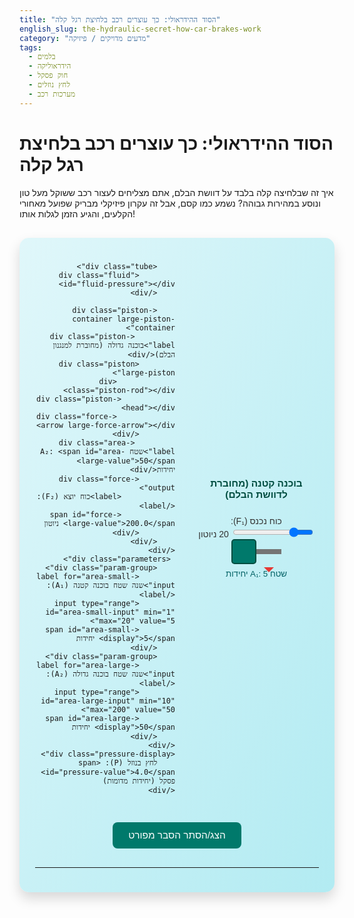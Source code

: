 ```yaml
---
title: "הסוד ההידראולי: כך עוצרים רכב בלחיצת רגל קלה"
english_slug: the-hydraulic-secret-how-car-brakes-work
category: "מדעים מדויקים / פיזיקה"
tags:
  - בלמים
  - הידראוליקה
  - חוק פסקל
  - לחץ נוזלים
  - מערכות רכב
---
```

# הסוד ההידראולי: כך עוצרים רכב בלחיצת רגל קלה

איך זה שבלחיצה קלה בלבד על דוושת הבלם, אתם מצליחים לעצור רכב ששוקל מעל טון ונוסע במהירות גבוהה? נשמע כמו קסם, אבל זה עקרון פיזיקלי מבריק שפועל מאחורי הקלעים, והגיע הזמן לגלות אותו!

<div id="hydraulic-app">
    <div class="app-container">
        <div class="piston-container small-piston-container">
            <div class="piston-label">בוכנה קטנה (מחוברת לדוושת הבלם)</div>
             <div class="force-input">
                <label for="force-small-input">כוח נכנס (F₁):</label>
                <input type="range" id="force-small-input" min="0" max="100" value="20">
                <span id="force-small-value">20</span> ניוטון
            </div>
            <div class="piston small-piston">
                <div class="piston-rod"></div>
                <div class="piston-head"></div>
                <div class="force-arrow small-force-arrow"></div>
            </div>
             <div class="area-label">שטח A₁: <span id="area-small-value">5</span> יחידות</div>
        </div>

        <div class="tube">
            <div class="fluid" id="fluid-pressure"></div>
        </div>

        <div class="piston-container large-piston-container">
             <div class="piston-label">בוכנה גדולה (מחוברת למנגנון הבלם)</div>
            <div class="piston large-piston">
                 <div class="piston-rod"></div>
                <div class="piston-head"></div>
                 <div class="force-arrow large-force-arrow"></div>
            </div>
             <div class="area-label">שטח A₂: <span id="area-large-value">50</span> יחידות</div>
            <div class="force-output">
                <label>כוח יוצא (F₂):</label>
                <span id="force-large-value">200.0</span> ניוטון
            </div>
        </div>
    </div>
     <div class="parameters">
        <div class="param-group">
            <label for="area-small-input">שנה שטח בוכנה קטנה (A₁):</label>
            <input type="range" id="area-small-input" min="1" max="20" value="5">
            <span id="area-small-display">5</span> יחידות
        </div>
        <div class="param-group">
            <label for="area-large-input">שנה שטח בוכנה גדולה (A₂):</label>
            <input type="range" id="area-large-input" min="10" max="200" value="50">
            <span id="area-large-display">50</span> יחידות
        </div>
    </div>
    <div class="pressure-display">
        לחץ בנוזל (P): <span id="pressure-value">4.0</span> פסקל (יחידות מדומות)
    </div>
</div>

<style>
#hydraulic-app {
    font-family: 'Arial', sans-serif;
    direction: rtl;
    text-align: right;
    margin: 30px auto;
    padding: 25px;
    border: none; /* Remove default border */
    border-radius: 15px; /* More rounded corners */
    background: linear-gradient(to bottom right, #e0f7fa, #b2ebf2); /* Soft background gradient */
    max-width: 900px; /* Wider container */
    box-shadow: 0 10px 20px rgba(0, 0, 0, 0.15); /* Add depth */
    position: relative;
    overflow: hidden; /* Clip fluid animation */
}

.app-container {
    display: flex;
    align-items: center;
    justify-content: space-between; /* Distribute space */
    margin-bottom: 30px;
    gap: 30px; /* Increase gap */
    position: relative; /* For positioning elements */
    z-index: 1; /* Ensure elements are above background */
}

.piston-container {
    display: flex;
    flex-direction: column;
    align-items: center;
    width: 200px; /* Fixed width for better control */
    flex-shrink: 0;
}

.piston-label {
    font-weight: bold;
    margin-bottom: 15px; /* More space */
    text-align: center;
    color: #004d40; /* Dark teal color */
    font-size: 1.1em;
}

.piston {
    display: flex;
    align-items: center;
    position: relative; /* For force arrow positioning */
    transform: translateX(0px); /* Base transform for animation */
    transition: transform 0.3s ease-out; /* Smooth piston movement */
    will-change: transform; /* Hint for performance */
}

.small-piston {
     flex-direction: row; /* Rod points right */
}

.large-piston {
     flex-direction: row-reverse; /* Rod points left */
}

.piston-head {
    background-color: #00796b; /* Teal color */
    border: 2px solid #004d40;
    box-sizing: border-box;
    border-radius: 5px; /* Slightly rounded head */
    transition: width 0.3s ease-out, height 0.3s ease-out; /* Smooth size transition */
    will-change: width, height;
}

.small-piston .piston-head {
    width: 40px; /* Base size */
    height: 40px; /* Base size */
}

.large-piston .piston-head {
     width: 80px; /* Base size */
    height: 80px; /* Base size */
}

.piston-rod {
    background-color: #757575; /* Grey */
    width: 40px; /* Length of the rod */
    transition: height 0.3s ease-out; /* Smooth thickness transition */
    will-change: height;
}

.small-piston .piston-rod {
     height: 8px; /* Base thickness */
}
.large-piston .piston-rod {
    height: 12px; /* Base thickness */
}


.force-arrow {
    position: absolute;
    background-color: #e53935; /* Red */
    width: 8px; /* Thickness */
    bottom: -20px; /* Position below piston */
    left: 50%; /* Center horizontally */
    transform: translateX(-50%);
     transition: height 0.3s ease-out, background-color 0.3s ease-out; /* Smooth transition */
     will-change: height, background-color;
     border-radius: 2px;
}

.small-force-arrow {
     transform: translate(-50%, 100%); /* Position below head */
     left: calc(50% + 20px); /* Adjust to be below the head center */
     bottom: auto;
     top: calc(100% + 5px);
}

.large-force-arrow {
    transform: translate(-50%, 100%); /* Position below head */
     left: calc(50% - 20px); /* Adjust to be below the head center */
     bottom: auto;
     top: calc(100% + 5px);
}


/* Arrowhead using pseudo-elements - More complex with height, skip for now or use simple visuals */
/* Example for small arrow: */
.small-force-arrow::after {
    content: '';
    position: absolute;
    bottom: -8px; /* Position below the main arrow rect */
    left: 50%;
    transform: translateX(-50%);
    width: 0;
    height: 0;
    border-left: 8px solid transparent;
    border-right: 8px solid transparent;
    border-top: 8px solid #e53935; /* Color of the arrow */
}

.large-force-arrow::after {
    content: '';
    position: absolute;
    bottom: -8px; /* Position below the main arrow rect */
    left: 50%;
    transform: translateX(-50%);
    width: 0;
    height: 0;
    border-left: 8px solid transparent;
    border-right: 8px solid transparent;
    border-top: 8px solid #e53935; /* Color of the arrow */
}


.area-label {
    font-size: 0.95em;
    margin-top: 8px; /* More space */
    text-align: center;
    color: #006064; /* Cyan */
}

.force-input, .force-output {
    margin-top: 10px;
    text-align: center;
    font-size: 1em;
    color: #333;
}

.tube {
    width: 250px; /* Length of the tube */
    height: 50px; /* Base height */
    background-color: #b2ebf2; /* Light fluid background */
    position: relative;
    overflow: hidden;
     border: 2px solid #00bcd4; /* Cyan border */
     border-radius: 10px; /* Rounded tube */
     box-sizing: border-box;
      display: flex;
      align-items: center;
      justify-content: center;
      flex-grow: 1; /* Allow tube to grow */
      transition: height 0.3s ease-out; /* Smooth height transition */
}

.fluid {
    width: 100%;
    height: 100%;
    background: linear-gradient(to right, #b2ebf2, #4fb3bf); /* Fluid gradient */
     transition: background 0.5s ease-out, transform 0.3s ease-out; /* Smooth background transition */
     will-change: background, transform;
     transform: scaleX(1); /* Base scale for pressure effect */
     transform-origin: center;
}

/* Optional: Add a subtle animation for pressure */
@keyframes fluidPulse {
    0% { transform: scaleX(1); opacity: 1; }
    50% { transform: scaleX(1.02); opacity: 0.9; }
    100% { transform: scaleX(1); opacity: 1; }
}

.fluid.pressurized {
    background: linear-gradient(to right, #4fb3bf, #00838f); /* More intense gradient */
     animation: fluidPulse 1s infinite alternate ease-in-out; /* Apply pulse animation */
}

.parameters {
    text-align: center;
    margin-top: 25px; /* More space */
    padding-top: 20px;
    border-top: 1px dashed #b0bec5; /* Dashed separator */
    display: flex;
    justify-content: center;
    gap: 30px; /* Gap between parameter groups */
    flex-wrap: wrap; /* Allow wrapping on small screens */
}

.param-group {
    display: flex;
    flex-direction: column;
    align-items: center;
}

.parameters label {
    display: block; /* Display on separate line */
    margin-bottom: 8px;
    font-weight: normal;
    color: #333;
    font-size: 1em;
}

.parameters input[type="range"] {
    width: 180px; /* Wider sliders */
    margin: 0 auto 5px auto; /* Center slider */
    vertical-align: middle;
    -webkit-appearance: none; /* Remove default styling */
    appearance: none;
    height: 8px;
    background: #00bcd4; /* Cyan track */
    outline: none;
    opacity: 0.7;
    transition: opacity .2s;
    border-radius: 5px;
}

.parameters input[type="range"]:hover {
    opacity: 1;
}

.parameters input[type="range"]::-webkit-slider-thumb {
    -webkit-appearance: none;
    appearance: none;
    width: 20px;
    height: 20px;
    background: #004d40; /* Dark teal thumb */
    cursor: pointer;
    border-radius: 50%; /* Round thumb */
}

.parameters input[type="range"]::-moz-range-thumb {
    width: 20px;
    height: 20px;
    background: #004d40; /* Dark teal thumb */
    cursor: pointer;
    border-radius: 50%; /* Round thumb */
}


.parameters span {
    display: inline-block;
    width: 40px; /* More space for value */
    text-align: center; /* Center value */
    vertical-align: middle;
    font-weight: bold;
    color: #00796b;
}

.pressure-display {
    text-align: center;
    margin-top: 20px;
    font-size: 1.1em;
    font-weight: bold;
    color: #004d40; /* Dark teal */
}

#toggle-explanation {
    display: block;
    margin: 30px auto; /* More space */
    padding: 12px 25px; /* Larger button */
    font-size: 1.1em;
    cursor: pointer;
    border: none;
    background-color: #00796b; /* Teal button */
    color: white;
    border-radius: 8px; /* Rounded corners */
    text-align: center;
    transition: background-color 0.3s ease;
}

#toggle-explanation:hover {
    background-color: #004d40; /* Darker teal on hover */
}

#explanation {
    margin-top: 25px; /* More space */
    padding-top: 25px;
    border-top: 1px dashed #b0bec5; /* Dashed separator */
    display: none; /* Initially hidden */
    color: #333; /* Standard text color */
}

#explanation h2 {
    margin-top: 20px; /* More space */
    margin-bottom: 15px;
    color: #004d40; /* Dark teal */
    font-size: 1.6em;
    border-bottom: 2px solid #00796b; /* Underline heading */
    padding-bottom: 5px;
}
#explanation h3 {
     margin-top: 15px;
     margin-bottom: 10px;
     color: #006064; /* Cyan */
     font-size: 1.3em;
}

#explanation p {
    margin-bottom: 15px; /* More space between paragraphs */
    line-height: 1.7; /* Increased line height */
}

#explanation ul {
    margin-bottom: 15px;
    padding-right: 25px; /* More padding */
}
#explanation li {
    margin-bottom: 8px;
    line-height: 1.6;
}

/* Style the math formula */
#explanation p code {
    font-family: Consolas, Monaco, 'Andale Mono', 'Ubuntu Mono', monospace;
    background-color: #e0f2f7; /* Light blue background */
    padding: 2px 6px;
    border-radius: 4px;
    font-size: 1.1em;
}
</style>

<button id="toggle-explanation">הצג/הסתר הסבר מפורט</button>

<div id="explanation">
    <h2>הסבר מפורט: מערכת הבלמים ההידראולית וחוק פסקל</h2>

    <p>מערכת הבלמים ברכב היא אחד המנגנונים הקריטיים לבטיחות. היא מאפשרת לנו להאט ואף לעצור מסה גדולה שנע במהירות באמצעות לחיצה קלה יחסית על דוושת הבלם. איך קסם כזה מתאפשר? בזכות עקרון פיזיקלי גאוני: הידראוליקה, וליתר דיוק - חוק פסקל.</p>

    <h3>מהי מערכת בלמים הידראולית ולמה היא כה יעילה?</h3>
    <p>מערכת הידראולית משתמשת בנוזל (במקרה של בלמים, שמן בלמים מיוחד) כדי להעביר כוח מנקודה אחת לנקודה אחרת. היתרון המרכזי של מערכת כזו הוא היכולת שלה **להגביר כוח**! לחיצה קטנה על הדוושה מתורגמת לכוח עצירה גדול בהרבה בגלגלים, וכל זאת באופן מדויק, מהיר ואמין. בנוסף, נוזל יכול לעבור בצינורות מפותלים, מה שמאפשר גמישות בעיצוב הרכב.</p>

    <h3>מבנה המערכת הבסיסי (כמו בסימולציה שלנו)</h3>
    <p>בפשטות, המערכת כוללת את הרכיבים הבאים:</p>
    <ul>
        <li>**דוושת הבלם + הבוכנה הראשית (Master Cylinder):** הממשק עם הנהג. לחיצת הדוושה דוחפת בוכנה זו (ה'קטנה' בסימולציה), שמכניסה לחץ לנוזל הבלמים בתוך הצינורות.</li>
        <li>**נוזל הבלמים:** נוזל מיוחד (לרוב על בסיס גליקול או סיליקון) שתפקידו להעביר את הלחץ. הוא חייב להיות **בלתי דחיס** כמעט לחלוטין (במציאות הוא דחיס מעט מאוד, אבל למטרת הבנה נתייחס אליו כבלתי דחיס).</li>
        <li>**הצינורות:** מעבירים את נוזל הבלמים והלחץ מהבוכנה הראשית אל הבוכנות בגלגלים.</li>
        <li>**הבוכנות בגלגלים (Wheel Cylinders/Caliper Pistons):** ממוקמות בכל גלגל. הלחץ המגיע מהצינורות דוחף בוכנות אלו (ה'גדולות' בסימולציה), שמפעילות את מנגנון הבלם (למשל, לוחצות רפידות על דיסק) וגורמות לגלגל להאט או לעצור.</li>
    </ul>

    <h3>עקרון הלחץ בנוזלים סגורים: חוק פסקל הוא המפתח!</h3>
    <p>זהו לב המערכת והסימולציה שלנו. חוק פסקל קובע ש**לחץ המופעל על נוזל הנמצא בכלי סגור מועבר באופן אחיד ובכל הכיוונים בתוך הנוזל, וללא הפסד** (בהנחה שהנוזל אידיאלי ובלתי דחיס).</p>
    <p>מתמטית, לחץ מוגדר ככוח ליחידת שטח: <code>P = F / A</code></p>
    <p>במערכת הבלמים, הכוח <code>F₁</code> שאתם מפעילים על הבוכנה הקטנה בשטח <code>A₁</code> יוצר לחץ <code>P₁ = F₁ / A₁</code> בנוזל הבלמים. לפי חוק פסקל, לחץ זה <code>P₁</code> מועבר באופן אחיד לכל חלקי המערכת, כולל הבוכנות הגדולות בגלגלים. לכן, הלחץ על הבוכנה הגדולה בשטח <code>A₂</code> הוא אותו לחץ: <code>P₂ = P₁</code>.</p>

    <h3>איך יחס השטחים מגביר את הכוח? הפלא ההידראולי!</h3>
    <p>מאחר שהלחץ שווה בשתי הבוכנות <code>P₁ = P₂</code>, נוכל לכתוב:</p>
    <p><code>F₁ / A₁ = F₂ / A₂</code></p>
    <p>מכאן ניתן לבודד את הכוח <code>F₂</code> המופעל על הבוכנה הגדולה:</p>
    <p><code>F₂ = F₁ × (A₂ / A₁)</code></p>
    <p>הנוסחה הזו מראה את הקסם! הכוח המופעל על הבוכנה הגדולה <code>F₂</code> שווה לכוח שאתם מפעילים <code>F₁</code> כפול **יחס השטחים** בין הבוכנה הגדולה לקטנה <code>A₂ / A₁</code>. אם שטח הבוכנה הגדולה גדול פי 10 משטח הבוכנה הקטנה (כמו בהגדרת ברירת המחדל בסימולציה), הרי שכוח העצירה שתקבלו יהיה גדול פי 10 מהכוח שהפעלתם על הדוושה!</p>
     <p>שימו לב גם שבגלל שיחס השטחים קובע את הגברת הכוח, הוא קובע גם את היחס ההפוך בתנועה: הבוכנה הגדולה תזוז למרחק קטן יותר לעומת הבוכנה הקטנה (<code>Δx₂ = Δx₁ × (A₁ / A₂)</code>). כך כוח גדול מופעל על מרחק קצר במנגנון הבלם עצמו.</p>


    <h3>יישומים נוספים של חוק פסקל</h3>
    <p>עקרון הגברת הכוח ההידראולית אינו ייחודי רק למערכות בלמים. הוא משמש גם במגבה הידראולי (ג'ק) להרמת רכבים, במכבשים הידראוליים תעשייתיים לעיצוב חומרים, במערכות היגוי כוח ועוד שלל יישומים בתעשייה וטכנולוגיה.</p>
     <p>**טיפ אחרון:** הסימולציה מאפשרת לכם לשחק עם הכוח שאתם מפעילים ועם גודל הבוכנות. נסו לשנות את שטח הבוכנה הגדולה ולהבין איך זה משפיע דרמטית על כוח העצירה שמקבלים בגלגל! תראו איך ככל שהבוכנה הגדולה יחסית לקטנה - כך ההגברה גדולה יותר.</p>
</div>

<script>
document.addEventListener('DOMContentLoaded', () => {
    const forceSmallInput = document.getElementById('force-small-input');
    const forceSmallValueSpan = document.getElementById('force-small-value');
    const forceLargeValueSpan = document.getElementById('force-large-value');
    const areaSmallValueSpan = document.getElementById('area-small-value');
    const areaLargeValueSpan = document.getElementById('area-large-value');
    const areaSmallInput = document.getElementById('area-small-input');
    const areaLargeInput = document.getElementById('area-large-input');
    const areaSmallDisplay = document.getElementById('area-small-display');
    const areaLargeDisplay = document.getElementById('area-large-display');
    const smallForceArrow = document.querySelector('.small-force-arrow');
    const largeForceArrow = document.querySelector('.large-force-arrow');
    const fluidElement = document.getElementById('fluid-pressure');
    const toggleExplanationButton = document.getElementById('toggle-explanation');
    const explanationDiv = document.getElementById('explanation');
    const smallPiston = document.querySelector('.small-piston');
    const largePiston = document.querySelector('.large-piston');
    const smallPistonHead = document.querySelector('.small-piston .piston-head');
    const largePistonHead = document.querySelector('.large-piston .piston-head');
    const smallPistonRod = document.querySelector('.small-piston .piston-rod');
    const largePistonRod = document.querySelector('.large-piston .piston-rod');
    const tubeElement = document.querySelector('.tube');
    const pressureValueSpan = document.getElementById('pressure-value');


    const maxSmallPistonPush = 40; // Max visual push distance for small piston in pixels
    const maxLargePistonPull = -20; // Max visual pull distance for large piston in pixels (negative for left)

    function updateSimulation() {
        const forceSmall = parseFloat(forceSmallInput.value);
        const areaSmall = parseFloat(areaSmallInput.value);
        const areaLarge = parseFloat(areaLargeInput.value);

        // Update displayed values
        forceSmallValueSpan.textContent = forceSmall;
        areaSmallValueSpan.textContent = areaSmall;
        areaLargeValueSpan.textContent = areaLarge;
        areaSmallDisplay.textContent = areaSmall;
        areaLargeDisplay.textContent = areaLarge;

        // Calculate pressure (P = F/A) - Handle division by zero
        const pressure = areaSmall > 0 ? forceSmall / areaSmall : 0;
        pressureValueSpan.textContent = pressure.toFixed(1);

        // Calculate force on large piston (F = P * A)
        const forceLarge = pressure * areaLarge;
        forceLargeValueSpan.textContent = forceLarge.toFixed(1);

        // --- Animations & Visuals ---

        // 1. Force Arrows Scaling
        // Scale arrow height based on force input and output relative to max possibilities
        const maxPossibleForceSmall = parseFloat(forceSmallInput.max);
         // Estimate max possible F2 based on max F1 and max Area ratio
        const maxPossibleForceLarge = (maxPossibleForceSmall / parseFloat(areaSmallInput.min)) * parseFloat(areaLargeInput.max);

        const smallArrowHeight = (forceSmall / maxPossibleForceSmall) * 60 + 15; // Scale height, add base height
        const largeArrowHeight = (forceLarge / maxPossibleForceLarge) * 120 + 25; // Scale height, add base height

        smallForceArrow.style.height = `${Math.min(smallArrowHeight, 100)}px`; // Cap max height
        largeForceArrow.style.height = `${Math.min(largeArrowHeight, 200)}px`; // Cap max height

        // Change arrow color slightly based on force magnitude
        const smallForceIntensity = forceSmall / maxPossibleForceSmall;
        const largeForceIntensity = forceLarge / maxPossibleForceLarge; // Use maxPossibleForceLarge for consistent scaling

        smallForceArrow.style.backgroundColor = `rgb(${229 + smallForceIntensity * 20}, ${57 - smallForceIntensity * 57}, ${53 - smallForceIntensity * 53})`; // Go from red towards darker red
        largeForceArrow.style.backgroundColor = `rgb(${229 + largeForceIntensity * 20}, ${57 - largeForceIntensity * 57}, ${53 - largeForceIntensity * 53})`;


        // 2. Piston Head & Rod Size Scaling based on Area Input
        // Map area values to visual dimensions. Use square root for radius/diameter scaling for better visual representation of area.
        const smallAreaRatio = areaSmall / parseFloat(areaSmallInput.max);
        const largeAreaRatio = areaLarge / parseFloat(areaLargeInput.max);

        const baseSmallSize = 40; // px
        const baseLargeSize = 80; // px
        const maxSmallScale = 1.5; // Scale up to 1.5 times base size
        const maxLargeScale = 1.5; // Scale up to 1.5 times base size

        const smallHeadSize = baseSmallSize * (1 + Math.sqrt(smallAreaRatio) * (maxSmallScale - 1));
        const largeHeadSize = baseLargeSize * (1 + Math.sqrt(largeAreaRatio) * (maxLargeScale - 1));


        smallPistonHead.style.width = `${smallHeadSize}px`;
        smallPistonHead.style.height = `${smallHeadSize}px`;
        smallPistonRod.style.height = `${smallHeadSize * 0.2}px`; // Rod thickness scales with piston head

        largePistonHead.style.width = `${largeHeadSize}px`;
        largePistonHead.style.height = `${largeHeadSize}px`;
         largePistonRod.style.height = `${largeHeadSize * 0.2}px`; // Rod thickness scales with piston head

        // Adjust tube height to match scaled small piston head
        tubeElement.style.height = `${smallHeadSize * 0.9}px`; // Make tube slightly smaller than piston head

         // Adjust arrow position slightly based on head size
        smallForceArrow.style.left = `calc(50% + ${smallHeadSize/2}px)`;
        largeForceArrow.style.left = `calc(50% - ${largeHeadSize/2}px)`;


        // 3. Piston Movement (Displacement)
        // Visual displacement is proportional to input force slider value and inverse area ratio
        const forceInputRatio = forceSmall / maxPossibleForceSmall; // 0 to 1
        const areaRatio = areaSmall / areaLarge; // How much smaller is A1 than A2 (0 to ~2)

        // Small piston moves based on how much force is "applied" (mapped from slider)
        const smallPistonDisplacement = forceInputRatio * maxSmallPistonPush; // Moves right

        // Large piston moves less distance, proportional to the inverse area ratio
        // The total volume displaced is Area * Displacement
        // Volume_small = Volume_large => A1 * Dx1 = A2 * Dx2
        // Dx2 = Dx1 * (A1 / A2)
        // We link Dx1 conceptually to smallPistonDisplacement
        const largePistonDisplacement = smallPistonDisplacement * areaRatio * -1; // Moves left (-1 for direction)

        smallPiston.style.transform = `translateX(${smallPistonDisplacement}px)`;
        largePiston.style.transform = `translateX(${largePistonDisplacement}px)`;


        // 4. Fluid Pressure Visualization
        const pressureNormalized = Math.min(pressure / 10, 1); // Normalize pressure (adjust divisor for desired sensitivity)

        if (pressure > 0.1) { // Only show pressure effect if force is applied
            fluidElement.classList.add('pressurized');
            // Adjust background gradient based on pressure intensity
             fluidElement.style.background = `linear-gradient(to right, rgba(79, 179, 191, ${0.7 + pressureNormalized * 0.3}), rgba(0, 131, 143, ${0.7 + pressureNormalized * 0.3}))`;
        } else {
            fluidElement.classList.remove('pressurized');
             fluidElement.style.background = ''; // Reset to default CSS gradient
        }

        // Optional: Fluid 'flow' animation - this is tricky to do purely with CSS/JS without more complex graphics.
        // A subtle shift or ripple could be added, but let's stick to the current pressure visualization.
    }

    // Add event listeners
    forceSmallInput.addEventListener('input', updateSimulation);
    areaSmallInput.addEventListener('input', updateSimulation);
    areaLargeInput.addEventListener('input', updateSimulation);

    // Initial update
    updateSimulation();

    // Toggle explanation visibility
    toggleExplanationButton.addEventListener('click', () => {
        if (explanationDiv.style.display === 'none' || explanationDiv.style.display === '') {
            explanationDiv.style.display = 'block';
            toggleExplanationButton.textContent = 'הסתר הסבר מפורט';
        } else {
            explanationDiv.style.display = 'none';
            toggleExplanationButton.textContent = 'הצג/הסתר הסבר מפורט';
        }
    });
});
</script>
---